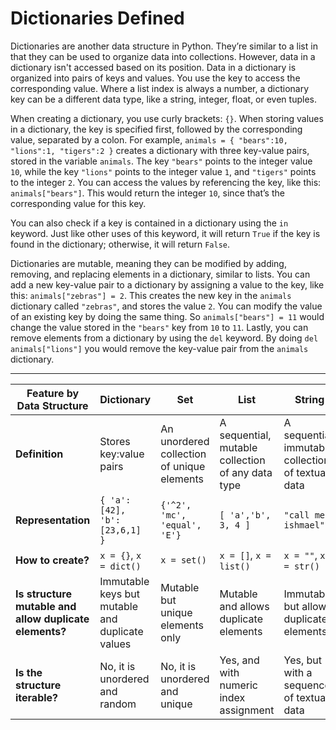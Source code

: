 # Dictionaries Defined
Dictionaries are another data structure in Python. They’re similar to a list in that they can be used to organize data into collections. However, data in a dictionary isn't accessed based on its position. Data in a dictionary is organized into pairs of keys and values. You use the key to access the corresponding value. Where a list index is always a number, a dictionary key can be a different data type, like a string, integer, float, or even tuples.

When creating a dictionary, you use curly brackets: `{}`. When storing values in a dictionary, the key is specified first, followed by the corresponding value, separated by a colon. For example, `animals = { "bears":10, "lions":1, "tigers":2 }` creates a dictionary with three key-value pairs, stored in the variable `animals`. The key `"bears"` points to the integer value `10`, while the key `"lions"` points to the integer value `1`, and `"tigers"` points to the integer `2`. You can access the values by referencing the key, like this: `animals["bears"]`. This would return the integer `10`, since that’s the corresponding value for this key.

You can also check if a key is contained in a dictionary using the `in` keyword. Just like other uses of this keyword, it will return `True` if the key is found in the dictionary; otherwise, it will return `False`.

Dictionaries are mutable, meaning they can be modified by adding, removing, and replacing elements in a dictionary, similar to lists. You can add a new key-value pair to a dictionary by assigning a value to the key, like this: `animals["zebras"] = 2`. This creates the new key in the `animals` dictionary called `"zebras"`, and stores the value `2`. You can modify the value of an existing key by doing the same thing. So `animals["bears"] = 11` would change the value stored in the `"bears"` key from `10` to `11`. Lastly, you can remove elements from a dictionary by using the `del` keyword. By doing `del animals["lions"]` you would remove the key-value pair from the `animals` dictionary.

---


| Feature by Data Structure                                    | Dictionary                                          | Set                                            | List                                | String               | Tuple                    |
|--------------------------------------------------------------|----------------------------------------------------|------------------------------------------------|-------------------------------------|----------------------|--------------------------|
| **Definition**                                               | Stores key:value pairs                             | An unordered collection of unique elements      | A sequential, mutable collection of any data type | A sequential, immutable collection of textual data | A sequential, immutable collection of any data type |
| **Representation**                                           | `{ 'a':[42], 'b':[23,6,1] }`                       | `{'^2', 'mc', 'equal', 'E'}`                    | `[ 'a','b', 3, 4 ]`                 | `"call me ishmael"`  | `( 'commander','lambda')` |
| **How to create?**                                           | `x = {}`, `x = dict()`                             | `x = set()`                                    | `x = []`, `x = list()`              | `x = ""`, `x = str()` | `x = ('a','b')`, `x=tuple()` |
| **Is structure mutable and allow duplicate elements?**       | Immutable keys but mutable and duplicate values    | Mutable but unique elements only               | Mutable and allows duplicate elements | Immutable but allows duplicate elements | Immutable but allows duplicate elements |
| **Is the structure iterable?**                               | No, it is unordered and random                     | No, it is unordered and unique                 | Yes, and with numeric index assignment | Yes, but with a sequence of textual data | Yes, and with numeric index assignment |
